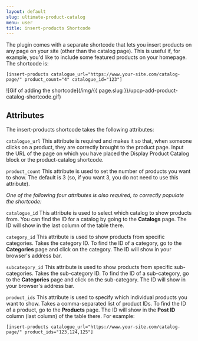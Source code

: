 ```yaml
---
layout: default
slug: ultimate-product-catalog
menu: user
title: insert-products Shortcode
---
```

The plugin comes with a separate shortcode that lets you insert products on any page on your site (other than the catalog page). This is useful if, for example, you'd like to include some featured products on your homepage. The shortcode is:

`[insert-products catalogue_url="https://www.your-site.com/catalog-page/" product_count="4" catalogue_id="123"]`

![Gif of adding the shortcode](/img/{{ page.slug }}/upcp-add-product-catalog-shortcode.gif)

## Attributes

The insert-products shortcode takes the following attributes:

`catalogue_url` This attribute is required and makes it so that, when someone clicks on a product, they are correctly brought to the product page. Input the URL of the page on which you have placed the Display Product Catalog block or the product-catalog shortcode.

`product_count` This attribute is used to set the number of products you want to show. The default is 3 (so, if you want 3, you do not need to use this attribute).

*One of the following four attributes is also required, to correctly populate the shortcode:*

`catalogue_id` This attribute is used to select which catalog to show products from. You can find the ID for a catalog by going to the **Catalogs** page. The ID will show in the last column of the table there.

`category_id` This attribute is used to show products from specific categories. Takes the category ID. To find the ID of a category, go to the **Categories** page and click on the category. The ID will show in your browser's address bar.

`subcategory_id` This attribute is used to show products from specific sub-categories. Takes the sub-category ID. To find the ID of a sub-category, go to the **Categories** page and click on the sub-category. The ID will show in your browser's address bar.

`product_ids` This attribute is used to specify which individual products you want to show. Takes a comma-separated list of product IDs. To find the ID of a product, go to the **Products** page. The ID will show in the **Post ID** column (last column) of the table there. For example:

`[insert-products catalogue_url="https://www.your-site.com/catalog-page/" product_ids="123,124,125"]`